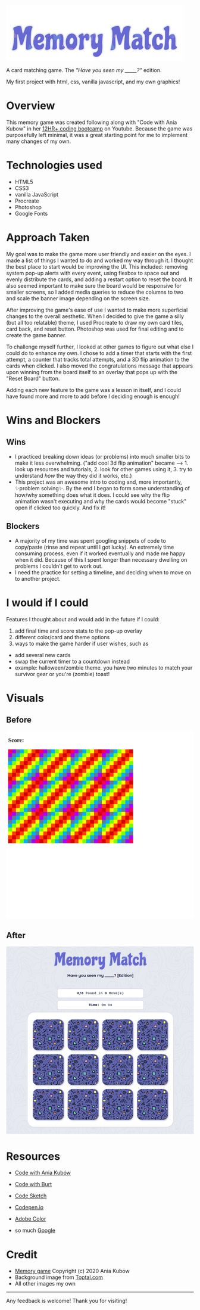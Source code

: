 
![game title](https://raw.githubusercontent.com/madasun/memory-game/main/src/images/game-title.png)


A card matching game. The *"Have you seen my _____?"* edition. 

My first project with html, css, vanilla javascript, and my own graphics!

# Overview

This memory game was created following along with "Code with Ania Kubow" in her [12HR+ coding bootcamp](https://youtu.be/Xm4BObh4MhI?t=34763) on Youtube. Because the game was purposefully left minimal, it was a great starting point for me to implement many changes of my own. 


# Technologies used
- HTML5
- CSS3
- vanilla JavaScript
- Procreate
- Photoshop
- Google Fonts

# Approach Taken
My goal was to make the game more user friendly and easier on the eyes. I made a list of things I wanted to do and worked my way through it. I thought the best place to start would be improving the UI. This included: removing system pop-up alerts with every event, using flexbox to space out and evenly distribute the cards, and adding a restart option to reset the board. It also seemed important to make sure the board would be responsive for smaller screens, so I added media queries to reduce the columns to two and scale the banner image depending on the screen size. 

After improving the game's ease of use I wanted to make more superficial changes to the overall aesthetic. When I decided to give the game a silly (but all too relatable) theme, I used Procreate to draw my own card tiles, card back, and reset button. Photoshop was used for final editing and to create the game banner. 

To challenge myself further, I looked at other games to figure out what else I could do to enhance my own. I chose to add a timer that starts with the first attempt, a counter that tracks total attempts, and a 3D flip animation to the cards when clicked. I also moved the congratulations message that appears upon winning from the board itself to an overlay that pops up with the "Reset Board" button. 

Adding each new feature to the game was a lesson in itself, and I could have found more and more to add before I deciding enough is enough!


# Wins and Blockers

## Wins
- I practiced breaking down ideas (or problems) into much smaller bits to make it less overwhelming. ("add cool 3d flip animation" became --> 1. look up resources and tutorials, 2. look for other games using it, 3. try to understand _how_ the way they did it works, etc.)
- This project was an awesome intro to coding and, more importantly, ✨problem solving✨. By the end I began to form some understanding of how/why something does what it does. I could see why the flip animation wasn't executing and why the cards would become "stuck" open if clicked too quickly. And fix it!


## Blockers
- A majority of my time was spent googling snippets of code to copy/paste (rinse and repeat until I got lucky). An extremely time consuming process, even if it worked eventually and made me happy when it did. Because of this I spent longer than necessary dwelling on problems I couldn't get to work out.
- I need the practice for setting a timeline, and deciding when to move on to another project.

# I would if I could
Features I thought about and would add in the future if I could:
1. add final time and score stats to the pop-up overlay
2. different color/card and theme options
3. ways to make the game harder if user wishes, such as 
- add several new cards
- swap the current timer to a countdown instead
- example: halloween/zombie theme. you have two minutes to match your survivor gear or you're (zombie) toast!



# Visuals

## Before

![Before](https://raw.githubusercontent.com/madasun/memory-game/main/src/images/gameBefore.png)

## After

![After](https://raw.githubusercontent.com/madasun/memory-game/main/src/images/gameAfter.png)

# Resources
- [Code with Ania Kubów](https://www.youtube.com/channel/UC5DNytAJ6_FISueUfzZCVsw)

- [Code with Burt](https://www.youtube.com/channel/UCiSGXbul7MoSsG2CVGwCjUQ)

- [Code Sketch](https://www.youtube.com/channel/UCHFmShpjG-8N52O0JD2ut3A)

- [Codepen.io](https://codepen.io/)

- [Adobe Color](https://color.adobe.com/create/color-wheel)

- so much [Google](https://www.google.com/) 


# Credit
- [Memory game](https://github.com/kubowania/memory-game) Copyright (c) 2020 Ania Kubow
- Background image from [Toptal.com](https://www.toptal.com/)
- All other images my own

___
Any feedback is welcome! Thank you for visiting!